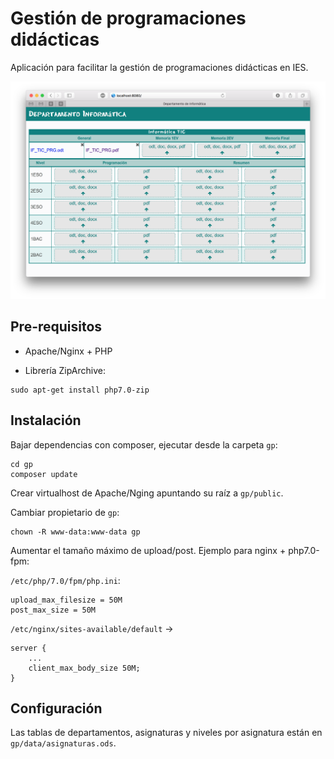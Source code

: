 # Gestión de programaciones didácticas

Aplicación para facilitar la gestión de programaciones didácticas en IES.

![screenshot](img/demo-01.png)

## Pre-requisitos

* Apache/Nginx + PHP

* Librería ZipArchive:

```
sudo apt-get install php7.0-zip
```

## Instalación

Bajar dependencias con composer, ejecutar desde la carpeta `gp`:

```
cd gp
composer update
```

Crear virtualhost de Apache/Nging apuntando su raíz a `gp/public`.

Cambiar propietario de `gp`:

```
chown -R www-data:www-data gp
```

Aumentar el tamaño máximo de upload/post. Ejemplo para nginx + php7.0-fpm:

`/etc/php/7.0/fpm/php.ini`:

```
upload_max_filesize = 50M
post_max_size = 50M
```

`/etc/nginx/sites-available/default` -> 

```
server {
	...
	client_max_body_size 50M;
}
```

## Configuración

Las tablas de departamentos, asignaturas y niveles por asignatura están en `gp/data/asignaturas.ods`.